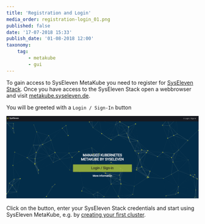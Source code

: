 ```yaml
---
title: 'Registration and Login'
media_order: registration-login_01.png
published: false
date: '17-07-2018 15:33'
publish_date: '01-08-2018 12:00'
taxonomy:
    tag:
        - metakube
        - gui
---
```


To gain access to SysEleven MetaKube you need to register for [SysEleven Stack](https://www.syseleven.de/syseleven-stack/). Once you have access to the SysEleven Stack open a webbrowser and visit [metakube.syseleven.de](https://metakube.syseleven.de/).

You will be greeted with a `Login / Sign-In` button

![](registration-login_01.png)

Click on the button, enter your SysEleven Stack credentials and start using SysEleven MetaKube, e.g. by [creating your first cluster](/tutorials/create-a-cluster).
